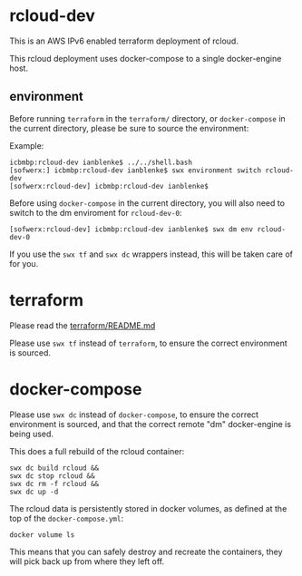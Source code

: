 # rcloud-dev

This is an AWS IPv6 enabled terraform deployment of rcloud.

This rcloud deployment uses docker-compose to a single docker-engine host.

## environment

Before running `terraform` in the `terraform/` directory, or `docker-compose` in the current directory, please be sure to source the environment:

Example:

    icbmbp:rcloud-dev ianblenke$ ../../shell.bash
    [sofwerx:] icbmbp:rcloud-dev ianblenke$ swx environment switch rcloud-dev
    [sofwerx:rcloud-dev] icbmbp:rcloud-dev ianblenke$

Before using `docker-compose` in the current directory, you will also need to switch to the dm enviroment for `rcloud-dev-0`:

    [sofwerx:rcloud-dev] icbmbp:rcloud-dev ianblenke$ swx dm env rcloud-dev-0

If you use the `swx tf` and `swx dc` wrappers instead, this will be taken care of for you.

# terraform

Please read the [terraform/README.md](terraform/README.md)

Please use `swx tf` instead of `terraform`, to ensure the correct environment is sourced.

# docker-compose

Please use `swx dc` instead of `docker-compose`, to ensure the correct environment is sourced, and that the correct remote "dm" docker-engine is being used.

This does a full rebuild of the rcloud container:

    swx dc build rcloud &&
    swx dc stop rcloud &&
    swx dc rm -f rcloud &&
    swx dc up -d

The rcloud data is persistently stored in docker volumes, as defined at the top of the `docker-compose.yml`:

    docker volume ls

This means that you can safely destroy and recreate the containers, they will pick back up from where they left off.

